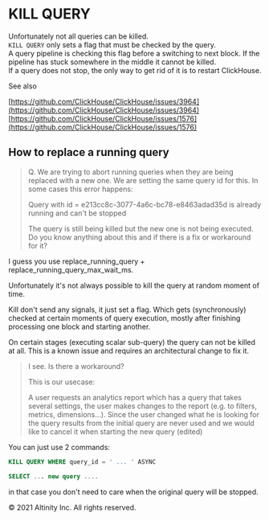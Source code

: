 # KILL QUERY

Unfortunately not all queries can be killed.  
`KILL QUERY` only sets a flag that must be checked by the query.  
A query pipeline is checking this flag before a switching to next block. If the pipeline has stuck somewhere in the middle it cannot be killed.  
If a query does not stop, the only way to get rid of it is to restart ClickHouse.  
  
See also

[https://github.com/ClickHouse/ClickHouse/issues/3964](https://github.com/ClickHouse/ClickHouse/issues/3964)  
[https://github.com/ClickHouse/ClickHouse/issues/1576](https://github.com/ClickHouse/ClickHouse/issues/1576)

## How to replace a running query <a id="KILLQUERY-Howtoreplacearunningquery"></a>

> Q. We are trying to abort running queries when they are being replaced with a new one. We are setting the same query id for this. In some cases this error happens:
>
> Query with id = e213cc8c-3077-4a6c-bc78-e8463adad35d is already running and can't be stopped
>
> The query is still being killed but the new one is not being executed. Do you know anything about this and if there is a fix or workaround for it?

I guess you use replace\_running\_query + replace\_running\_query\_max\_wait\_ms.

Unfortunately it's not always possible to kill the query at random moment of time.

Kill don't send any signals, it just set a flag. Which gets \(synchronously\) checked at certain moments of query execution, mostly after finishing processing one block and starting another.

On certain stages \(executing scalar sub-query\) the query can not be killed at all. This is a known issue and requires an architectural change to fix it.

> I see. Is there a workaround?
>
> This is our usecase:
>
> A user requests an analytics report which has a query that takes several settings, the user makes changes to the report \(e.g. to filters, metrics, dimensions...\). Since the user changed what he is looking for the query results from the initial query are never used and we would like to cancel it when starting the new query \(edited\)

You can just use 2 commands:

```sql
KILL QUERY WHERE query_id = ' ... ' ASYNC

SELECT ... new query .... 
```

in that case you don't need to care when the original query will be stopped.

© 2021 Altinity Inc. All rights reserved.

